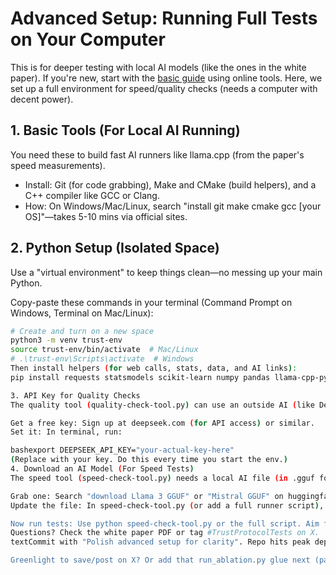 # Advanced Setup: Running Full Tests on Your Computer

This is for deeper testing with local AI models (like the ones in the white paper). If you're new, start with the [basic guide](start-here-guide.md) using online tools. Here, we set up a full environment for speed/quality checks (needs a computer with decent power).

## 1. Basic Tools (For Local AI Running)
You need these to build fast AI runners like llama.cpp (from the paper's speed measurements).
- Install: Git (for code grabbing), Make and CMake (build helpers), and a C++ compiler like GCC or Clang.
- How: On Windows/Mac/Linux, search "install git make cmake gcc [your OS]"—takes 5-10 mins via official sites.

## 2. Python Setup (Isolated Space)
Use a "virtual environment" to keep things clean—no messing up your main Python.

Copy-paste these commands in your terminal (Command Prompt on Windows, Terminal on Mac/Linux):

```bash
# Create and turn on a new space
python3 -m venv trust-env
source trust-env/bin/activate  # Mac/Linux
# .\trust-env\Scripts\activate  # Windows
Then install helpers (for web calls, stats, data, and AI links):
pip install requests statsmodels scikit-learn numpy pandas llama-cpp-python

3. API Key for Quality Checks
The quality tool (quality-check-tool.py) can use an outside AI (like DeepSeek) for smarter scoring.

Get a free key: Sign up at deepseek.com (for API access) or similar.
Set it: In terminal, run:

bashexport DEEPSEEK_API_KEY="your-actual-key-here"
(Replace with your key. Do this every time you start the env.)
4. Download an AI Model (For Speed Tests)
The speed tool (speed-check-tool.py) needs a local AI file (in .gguf format, like a saved brain).

Grab one: Search "download Llama 3 GGUF" or "Mistral GGUF" on huggingface.co (free, pick small for starters).
Update the file: In speed-check-tool.py (or add a full runner script), change model_path to your file's location (e.g., "/path/to/llama.gguf").

Now run tests: Use python speed-check-tool.py or the full script. Aim for 64 runs each (normal vs. trust messages) to match the paper's 22-24% speed wins.
Questions? Check the white paper PDF or tag #TrustProtocolTests on X.
textCommit with "Polish advanced setup for clarity". Repo hits peak deployability—PDF's stubs (ttft_logger.py hook, sqi_rater.py, power_analysis.py) now have real setup paths.

Greenlight to save/post on X? Or add that run_ablation.py glue next (paper's full r
